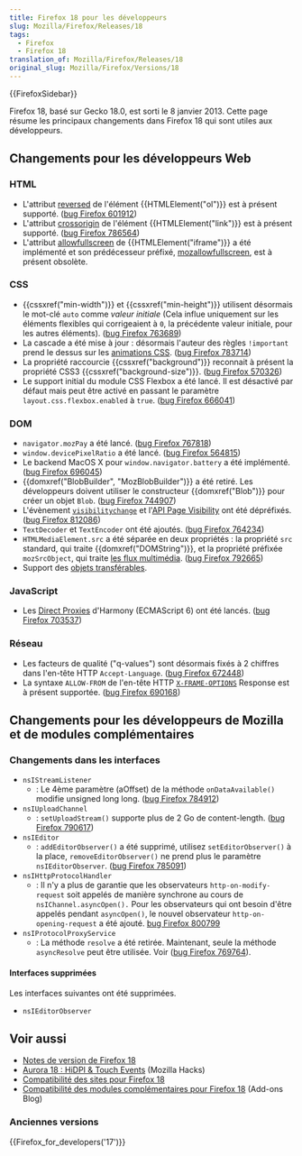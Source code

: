 ```yaml
---
title: Firefox 18 pour les développeurs
slug: Mozilla/Firefox/Releases/18
tags:
  - Firefox
  - Firefox 18
translation_of: Mozilla/Firefox/Releases/18
original_slug: Mozilla/Firefox/Versions/18
---
```


{{FirefoxSidebar}}

Firefox 18, basé sur Gecko 18.0, est sorti le 8 janvier 2013. Cette page résume les principaux changements dans Firefox 18 qui sont utiles aux développeurs.

## Changements pour les développeurs Web

### HTML

- L'attribut [reversed](/fr/docs/Web/HTML/Element/ol#reversed) de l'élément {{HTMLElement("ol")}} est à présent supporté. ([bug Firefox 601912](https://bugzil.la/601912))
- L'attribut [crossorigin](/fr/docs/Web/HTML/Element/link#crossorigin) de l'élément {{HTMLElement("link")}} est à présent supporté. ([bug Firefox 786564](https://bugzil.la/786564))
- L'attribut [allowfullscreen](/fr/docs/Web/HTML/Element/iframe#allowfullscreen) de {{HTMLElement("iframe")}} a été implémenté et son prédécesseur préfixé, [mozallowfullscreen](/fr/docs/Web/HTML/Element/iframe#mozallowfullscreen), est à présent obsolète.

### CSS

- {{cssxref("min-width")}} et {{cssxref("min-height")}} utilisent désormais le mot-clé `auto` comme _valeur initiale_ (Cela influe uniquement sur les éléments flexibles qui corrigeaient à `0`, la précédente valeur initiale, pour les autres éléments). ([bug Firefox 763689](https://bugzil.la/763689))
- La cascade a été mise à jour : désormais l'auteur des règles `!important` prend le dessus sur les [animations CSS](/fr/docs/CSS/Animations_CSS). ([bug Firefox 783714](https://bugzil.la/783714))
- La propriété raccourcie {{cssxref("background")}} reconnait à présent la propriété CSS3 {{cssxref("background-size")}}. ([bug Firefox 570326](https://bugzil.la/570326))
- Le support initial du module CSS Flexbox a été lancé. Il est désactivé par défaut mais peut être activé en passant le paramètre `layout.css.flexbox.enabled` à `true`. ([bug Firefox 666041](https://bugzil.la/666041))

### DOM

- `navigator.mozPay` a été lancé. ([bug Firefox 767818](https://bugzil.la/767818))
- `window.devicePixelRatio` a été lancé. ([bug Firefox 564815](https://bugzil.la/564815))
- Le backend MacOS X pour `window.navigator.battery` a été implémenté. ([bug Firefox 696045](https://bugzil.la/696045))
- {{domxref("BlobBuilder", "MozBlobBuilder")}} a été retiré. Les développeurs doivent utiliser le constructeur {{domxref("Blob")}} pour créer un objet `Blob`. ([bug Firefox 744907](https://bugzil.la/744907))
- L'évènement [`visibilitychange`](/fr/docs/Web/API/Document/visibilitychange_event) et l'[API Page Visibility](/fr/docs/DOM/Using_the_Page_Visibility_API) ont été dépréfixés. ([bug Firefox 812086](https://bugzil.la/812086))
- `TextDecoder` et `TextEncoder` ont été ajoutés. ([bug Firefox 764234](https://bugzil.la/764234))
- `HTMLMediaElement.src` a été séparée en deux propriétés : la propriété `src` standard, qui traite {{domxref("DOMString")}}, et la propriété préfixée `mozSrcObject`, qui traite [les flux multimédia](/fr/docs/WebRTC/MediaStream_API). ([bug Firefox 792665](https://bugzil.la/792665))
- Support des [objets transférables](/fr/docs/DOM/Using_web_workers#Passing_data_by_transferring_.C2.A0ownership_%28transferable_objects%29).

### JavaScript

- Les [Direct Proxies](/fr/docs/JavaScript/Reference/Global_Objects/Proxy) d'Harmony (ECMAScript 6) ont été lancés. ([bug Firefox 703537](https://bugzil.la/703537))

### Réseau

- Les facteurs de qualité ("q-values") sont désormais fixés à 2 chiffres dans l'en-tête HTTP `Accept-Language`. ([bug Firefox 672448](https://bugzil.la/672448))
- La syntaxe `ALLOW-FROM` de l'en-tête HTTP [`X-FRAME-OPTIONS`](/fr/docs/HTTP/X-Frame-Options) Response est à présent supportée. ([bug Firefox 690168](https://bugzil.la/690168))

## Changements pour les développeurs de Mozilla et de modules complémentaires

### Changements dans les interfaces

- `nsIStreamListener`
  - : Le 4ème paramètre (aOffset) de la méthode `onDataAvailable()` modifie unsigned long long. ([bug Firefox 784912](https://bugzil.la/784912))
- `nsIUploadChannel`
  - : `setUploadStream()` supporte plus de 2 Go de content-length. ([bug Firefox 790617](https://bugzil.la/790617))
- `nsIEditor`
  - : `addEditorObserver()` a été supprimé, utilisez `setEditorObserver()` à la place, `removeEditorObserver()` ne prend plus le paramètre `nsIEditorObserver`. ([bug Firefox 785091](https://bugzil.la/785091))
- `nsIHttpProtocolHandler`
  - : Il n'y a plus de garantie que les observateurs `http-on-modify-request` soit appelés de manière synchrone au cours de `nsIChannel.asyncOpen().` Pour les observateurs qui ont besoin d'être appelés pendant `asyncOpen()`, le nouvel observateur `http-on-opening-request` a été ajouté. [bug Firefox 800799](https://bugzil.la/800799)
- `nsIProtocolProxyService`
  - : La méthode `resolve` a été retirée. Maintenant, seule la méthode `asyncResolve` peut être utilisée. Voir ([bug Firefox 769764](https://bugzil.la/769764)).

#### Interfaces supprimées

Les interfaces suivantes ont été supprimées.

- `nsIEditorObserver`

## Voir aussi

- [Notes de version de Firefox 18](http://www.mozilla.org/en-US/firefox/18.0/releasenotes/)
- [Aurora 18 : HiDPI & Touch Events](https://hacks.mozilla.org/2012/10/aurora-18-hidpi-touch-events/) (Mozilla Hacks)
- [Compatibilité des sites pour Firefox 18](/fr/docs/Site_Compatibility_for_Firefox_18)
- [Compatibilité des modules complémentaires pour Firefox 18](https://blog.mozilla.org/addons/2012/12/28/compatibility-for-firefox-18/) (Add-ons Blog)

### Anciennes versions

{{Firefox_for_developers('17')}}
